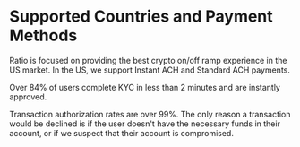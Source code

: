 # Supported Countries and Payment Methods

Ratio is focused on providing the best crypto on/off ramp experience in the US market. In the US, we support Instant ACH and Standard ACH payments.

Over 84% of users complete KYC in less than 2 minutes and are instantly approved.

Transaction authorization rates are over 99%. The only reason a transaction would be declined is if the user doesn't have the necessary funds in their account, or if we suspect that their account is compromised.

